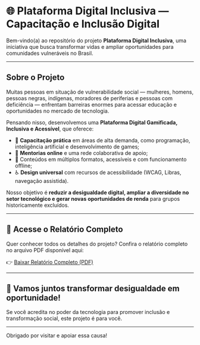 # 🌐 Plataforma Digital Inclusiva — Capacitação e Inclusão Digital

Bem-vindo(a) ao repositório do projeto **Plataforma Digital Inclusiva**, uma iniciativa que busca transformar vidas e ampliar oportunidades para comunidades vulneráveis no Brasil.

---

## Sobre o Projeto

Muitas pessoas em situação de vulnerabilidade social — mulheres, homens, pessoas negras, indígenas, moradores de periferias e pessoas com deficiência — enfrentam barreiras enormes para acessar educação e oportunidades no mercado de tecnologia.

Pensando nisso, desenvolvemos uma **Plataforma Digital Gamificada, Inclusiva e Acessível**, que oferece:

- 🎯 **Capacitação prática** em áreas de alta demanda, como programação, inteligência artificial e desenvolvimento de games;  
- 🤝 **Mentorias online** e uma rede colaborativa de apoio;  
- 📱 Conteúdos em múltiplos formatos, acessíveis e com funcionamento offline;  
- ♿ **Design universal** com recursos de acessibilidade (WCAG, Libras, navegação assistida).

Nosso objetivo é **reduzir a desigualdade digital, ampliar a diversidade no setor tecnológico e gerar novas oportunidades de renda** para grupos historicamente excluídos.

---

## 📄 Acesse o Relatório Completo

Quer conhecer todos os detalhes do projeto? Confira o relatório completo no arquivo PDF disponível aqui:

👉 [Baixar Relatório Completo (PDF)](https://github.com/Luciana-Moura/Plataforma-Digital-Inclusiva/blob/main/Relatorio_Plataforma_Inclusiva.pdf)

---

## 🚀 Vamos juntos transformar desigualdade em oportunidade!

Se você acredita no poder da tecnologia para promover inclusão e transformação social, este projeto é para você.


---

Obrigado por visitar e apoiar essa causa!

